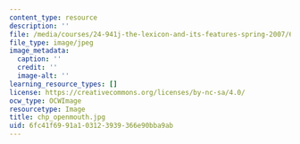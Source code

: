 ```yaml
---
content_type: resource
description: ''
file: /media/courses/24-941j-the-lexicon-and-its-features-spring-2007/6fc41f6991a103123939366e90bba9ab_chp_openmouth.jpg
file_type: image/jpeg
image_metadata:
  caption: ''
  credit: ''
  image-alt: ''
learning_resource_types: []
license: https://creativecommons.org/licenses/by-nc-sa/4.0/
ocw_type: OCWImage
resourcetype: Image
title: chp_openmouth.jpg
uid: 6fc41f69-91a1-0312-3939-366e90bba9ab
---
```

